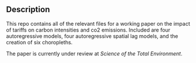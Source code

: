 ## Description

This repo contains all of the relevant files for a working paper on the impact of tariffs on carbon intensities and co2 emissions. Included are four autoregressive models, four autoregressive spatial lag models, and the creation of six choropleths.

The paper is currently under review at *Science of the Total Environment*.
